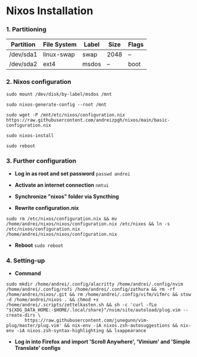 # Nixos Installation

### 1. Partitioning

| Partition | File System | Label | Size | Flags |
| --------- | ----------- | ----- | ---- | ----- |
| /dev/sda1 | linux-swap  | swap  | 2048 | –     |
| /dev/sda2 | ext4        | msdos | –    | boot  |

### 2. Nixos configuration

`sudo mount /dev/disk/by-label/msdos /mnt`

`sudo nixos-generate-config --root /mnt`

`sudo wget -P /mnt/etc/nixos/configuration.nix https://raw.githubusercontent.com/andreizpgh/nixos/main/basic-configuration.nix`

`sudo nixos-install`

`sudo reboot`

### 3. Further configuration

- **Log in as root and set password**
`passwd andrei`

- **Activate an internet connection**
`nmtui`

- **Synchronize "nixos" folder via Syncthing**

- **Rewrite configuration.nix**
```
sudo rm /etc/nixos/configuration.nix && mv /home/andrei/nixos/nixos/configuration.nix /etc/nixos && ln -s /etc/nixos/configuration.nix /home/andrei/nixos/nixos/configuration.nix
```

- **Reboot** 
`sudo reboot`

### 4. Setting-up

- **Command**
```
sudo mkdir /home/andrei/.config/alacritty /home/andrei/.config/nvim /home/andrei/.config/rofi /home/andrei/.config/zathura && rm -rf /home/andrei/nixos/.git && rm /home/andrei/.config/vifm/vifmrc && stow -d /home/andrei/nixos . && chmod +x /home/andrei/.scripts/zettelkasten.sh && sh -c 'curl -fLo "${XDG_DATA_HOME:-$HOME/.local/share}"/nvim/site/autoload/plug.vim --create-dirs \
       https://raw.githubusercontent.com/junegunn/vim-plug/master/plug.vim' && nix-env -iA nixos.zsh-autosuggestions && nix-env -iA nixos.zsh-syntax-highlighting && lxappearance
``` 
 
- **Log in into Firefox and import 'Scroll Anywhere', 'Vimium' and 'Simple Translate' configs**

